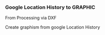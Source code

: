 ### Google Location History to GRAPHIC
From Processing via DXF

Create graphism from google Location History